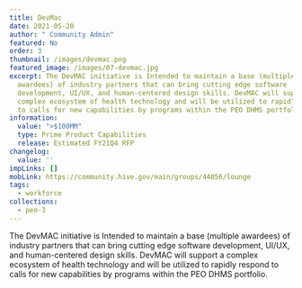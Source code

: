 ```yaml
---
title: DevMac
date: 2021-05-20
author: " Community Admin"
featured: No
order: 3
thumbnail: /images/devmac.png
featured_image: /images/07-devmac.jpg
excerpt: The DevMAC initiative is Intended to maintain a base (multiple
  awardees) of industry partners that can bring cutting edge software
  development, UI/UX, and human-centered design skills. DevMAC will support a
  complex ecosystem of health technology and will be utilized to rapidly respond
  to calls for new capabilities by programs within the PEO DHMS portfolio.
information:
  value: ">$100MM"
  type: Prime Product Capabilities
  release: Estimated FY21Q4 RFP
changelog: 
  value: ''
impLinks: []
mobLink: https://community.hive.gov/main/groups/44056/lounge
tags:
  - workforce
collections:
  - peo-3
---
```

The DevMAC initiative is Intended to maintain a base (multiple awardees) of industry partners that can bring cutting edge software development, UI/UX, and human-centered design skills. DevMAC will support a complex ecosystem of health technology and will be utilized to rapidly respond to calls for new capabilities by programs within the PEO DHMS portfolio.